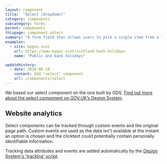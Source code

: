 ```yaml
---
layout: component
title:  "Select (dropdown)"
category: components
subcategory: forms
parent: components
thispage: component.select
summary: "A form field that allows users to pick a single item from a list of options."
examples:
  - site: mygov.scot
    url: https://www.mygov.scot/scotland-bank-holidays
    name: "Public and bank holidays"

updatehistory:
  - date: 2020-08-19
    content: Add "select" component
    url: /components/select
---
```

We based our select component on the one built by GDS. [Find out more about the select component on GOV.UK’s Design System](https://design-system.service.gov.uk/components/select/).

## Website analytics

Select components can be tracked through custom events and the original page path. Custom events are used as the data isn't available at the instant an option is chosen and the clicktext could potentially contain personally identifiable information.

Tracking data attributes and events are added automatically by the [Design System's 'tracking' script](/guidance/tracking/#select-dropdown).
